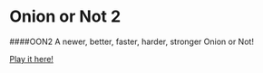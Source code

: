 # Onion or Not 2
###\#OON2
A newer, better, faster, harder, stronger Onion or Not!

[Play it here!](http://onionornot.net/)
